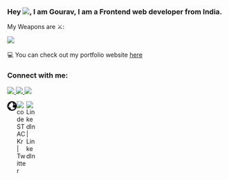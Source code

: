 ### Hey <img src="https://github.com/TheDudeThatCode/TheDudeThatCode/blob/master/Assets/Hi.gif" width="29px">, I am Gourav, I am a Frontend web developer from India.

My Weapons are ⚔️: 

<img src="https://skillicons.dev/icons?i=html,css,js,react,nextjs,tailwind,git" />

💻 You can check out my portfolio website [here][website]



### Connect with me:
<a href="https://skillicons.dev">
    <img src="https://skillicons.dev/icons?i=git" />
</a>
<a href="https://skillicons.dev">
    <img src="https://skillicons.dev/icons?i=git" />
</a>
<a href="https://skillicons.dev">
    <img src="https://skillicons.dev/icons?i=git" />
</a>


[<img align="left" alt="website" width="22px" src="https://raw.githubusercontent.com/iconic/open-iconic/master/svg/globe.svg" />][website]
[<img align="left" alt="codeSTACKr | Twitter" width="22px" src="https://cdn.jsdelivr.net/npm/simple-icons@v3/icons/twitter.svg" />][twitter]
[<img align="left" alt="LinkedIn | LinkedIn" width="22px" src="https://cdn.jsdelivr.net/npm/simple-icons@v3/icons/linkedin.svg" />][linkedin]


[website]: https://www.gourav-kumar.com
[twitter]: https://twitter.com/GouravKumarDev
[linkedin]: https://www.linkedin.com/in/gouravkumar-21/
